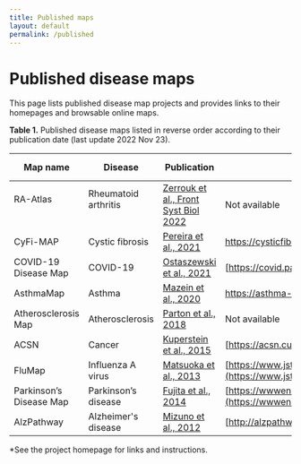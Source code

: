 ```yaml
---
title: Published maps
layout: default
permalink: /published
---
```


# Published disease maps

This page lists published disease map projects and provides links to their homepages and browsable online maps. 

**Table 1.** Published disease maps listed in reverse order according to their publication date (last update 2022 Nov 23).

| Map name | Disease | Publication | Homepage | Online browsing |
|------------------|---------|-------------|----------|-----------------|
| RA-Atlas &nbsp; &nbsp; &nbsp; &nbsp; &nbsp; &nbsp; &nbsp; | Rheumatoid arthritis &nbsp; &nbsp; &nbsp; &nbsp; &nbsp; &nbsp; &nbsp; | [Zerrouk et al., Front Syst Biol 2022](https://www.frontiersin.org/articles/10.3389/fsysb.2022.925791/full) | Not available | [MINERVA](https://ramap.uni.lu/minerva/) |  
| CyFi-MAP | Cystic fibrosis | [Pereira et al., 2021](https://doi.org/10.1038/s41598-021-01618-3) | [https://cysticfibrosis..](https://cysticfibrosismap.github.io/) | [MINERVA](https://pathwaylab.elixir-luxembourg.org/minerva/index.xhtml?id=F508del_cp21) |  
| COVID-19 Disease Map | COVID-19 | [Ostaszewski et al., 2021](https://doi.org/10.15252/msb.202110387) | [https://covid.pages..](https://covid.pages.uni.lu/) | [MINERVA](https://covid19map.elixir-luxembourg.org/minerva/) |  
| AsthmaMap | Asthma | [Mazein et al., 2020](https://doi.org/10.1016/j.jaci.2020.11.032) | [https://asthma-map..](https://asthma-map.org/) | [MINERVA](https://asthma.uni.lu/minerva/) |  
| Atherosclerosis Map | Atherosclerosis | [Parton et al., 2018](https://doi.org/10.1093/bioinformatics/bty980) | Not available | Not available |  
| ACSN | Cancer | [Kuperstein et al., 2015](https://doi.org/10.1038/oncsis.2015.19) | [https://acsn.curie.fr](https://acsn.curie.fr/ACSN2/ACSN2.html) | [NaviCell](https://acsn.curie.fr/navicell/maps/acsn2/master/index.html) |  
| FluMap | Influenza A virus | [Matsuoka et al., 2013](https://doi.org/10.1186/1752-0509-7-97) | [https://www.jst.go.jp..](https://www.jst.go.jp/erato/kawaoka/flumap/index.html) | iPathways+* |  
| Parkinson’s Disease Map | Parkinson’s disease | [Fujita et al., 2014](https://www.ncbi.nlm.nih.gov/pubmed/23832570) | [https://wwwen.uni.lu..](https://wwwen.uni.lu/lcsb/research/parkinson_s_disease_map) | [MINERVA](https://pdmap.uni.lu/minerva/) |  
| AlzPathway | Alzheimer's disease | [Mizuno et al., 2012](https://doi.org/10.1186/1752-0509-6-52) | [http://alzpathway.org](http://alzpathway.org/AlzPathway.html) | Payao* |  

\*See the project homepage for links and instructions.

<!--
| RA-Map | Rheumatoid arthritis | [Singh et al., 2020](https://doi.org/10.1093/database/baaa017) | Not available | MINERVA** |  
\*\*See RA-Atlas.
-->
